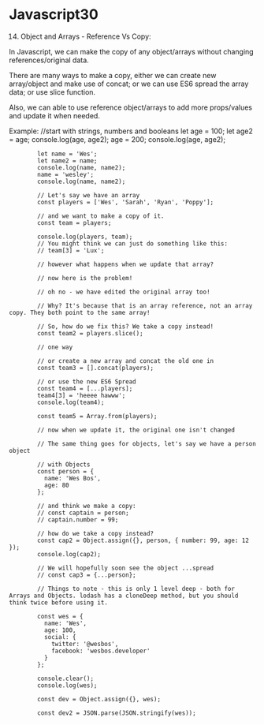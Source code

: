 # Javascript30
14) Object and Arrays - Reference Vs Copy: 

In Javascript, we can make the copy of any object/arrays without changing references/original data. 

There are many ways to make a copy, either we can create new array/object and make use of concat; or we can use ES6 spread the array data; or use slice function. 

Also, we can able to use reference object/arrays to add more props/values and update it when needed.

Example: 
           //start with strings, numbers and booleans
            let age = 100;
            let age2 = age;
            console.log(age, age2);
            age = 200;
            console.log(age, age2);

            let name = 'Wes';
            let name2 = name;
            console.log(name, name2);
            name = 'wesley';
            console.log(name, name2);

            // Let's say we have an array
            const players = ['Wes', 'Sarah', 'Ryan', 'Poppy'];

            // and we want to make a copy of it.
            const team = players;

            console.log(players, team);
            // You might think we can just do something like this:
            // team[3] = 'Lux';

            // however what happens when we update that array?

            // now here is the problem!

            // oh no - we have edited the original array too!

            // Why? It's because that is an array reference, not an array copy. They both point to the same array!

            // So, how do we fix this? We take a copy instead!
            const team2 = players.slice();

            // one way

            // or create a new array and concat the old one in
            const team3 = [].concat(players);

            // or use the new ES6 Spread
            const team4 = [...players];
            team4[3] = 'heeee hawww';
            console.log(team4);

            const team5 = Array.from(players);

            // now when we update it, the original one isn't changed

            // The same thing goes for objects, let's say we have a person object

            // with Objects
            const person = {
              name: 'Wes Bos',
              age: 80
            };

            // and think we make a copy:
            // const captain = person;
            // captain.number = 99;

            // how do we take a copy instead?
            const cap2 = Object.assign({}, person, { number: 99, age: 12 });
            console.log(cap2);

            // We will hopefully soon see the object ...spread
            // const cap3 = {...person};

            // Things to note - this is only 1 level deep - both for Arrays and Objects. lodash has a cloneDeep method, but you should think twice before using it.

            const wes = {
              name: 'Wes',
              age: 100,
              social: {
                twitter: '@wesbos',
                facebook: 'wesbos.developer'
              }
            };

            console.clear();
            console.log(wes);

            const dev = Object.assign({}, wes);

            const dev2 = JSON.parse(JSON.stringify(wes));
